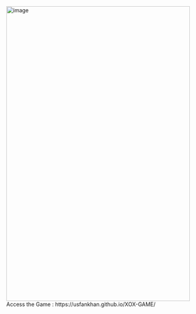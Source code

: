 <img width="482" height="775" alt="image" src="https://github.com/user-attachments/assets/4d5ec9e0-f06b-4e49-a103-237b23c44f43" />
Access the Game : https://usfankhan.github.io/XOX-GAME/
